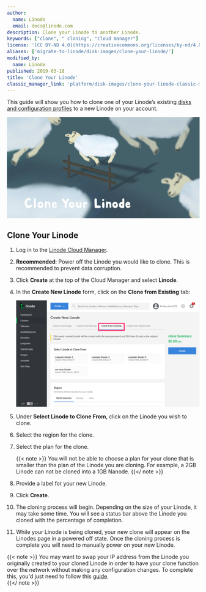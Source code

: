 ```yaml
---
author:
  name: Linode
  email: docs@linode.com
description: Clone your Linode to another Linode.
keywords: ["clone", " cloning", "cloud manager"]
license: '[CC BY-ND 4.0](https://creativecommons.org/licenses/by-nd/4.0)'
aliases: ['migrate-to-linode/disk-images/clone-your-linode/']
modified_by:
  name: Linode
published: 2019-03-18
title: 'Clone Your Linode'
classic_manager_link: 'platform/disk-images/clone-your-linode-classic-manager/'
---
```


This guide will show you how to clone one of your Linode’s existing [disks and configuration profiles](/docs/platform/disk-images/disk-images-and-configuration-profiles/) to a new Linode on your account.

![Clone Your Linode](clone-your-linode.png "Clone Your Linode")

## Clone Your Linode

1.  Log in to the [Linode Cloud Manager](https://cloud.linode.com).

1.  **Recommended**: Power off the Linode you would like to clone. This is recommended to prevent data corruption.

1.  Click **Create** at the top of the Cloud Manager and select **Linode**.

1.  In the **Create New Linode** form, click on the **Clone from Existing** tab:

     ![Select the 'Clone from Existing' tab to clone an existing Linode.](clone-linode-menu.png)

1.  Under **Select Linode to Clone From**, click on the Linode you wish to clone.

1.  Select the region for the clone.

1.  Select the plan for the clone.

    {{< note >}}
You will not be able to choose a plan for your clone that is smaller than the plan of the Linode you are cloning. For example, a 2GB Linode can not be cloned into a 1GB Nanode.
{{</ note >}}

1.  Provide a label for your new Linode.

1.  Click **Create**.

1.  The cloning process will begin. Depending on the size of your Linode, it may take some time. You will see a status bar above the Linode you cloned with the percentage of completion.

1.  While your Linode is being cloned, your new clone will appear on the Linodes page in a powered off state. Once the cloning process is complete you will need to manually power on your new Linode.

{{< note >}}
You may want to swap your IP address from the Linode you originally created to your cloned Linode in order to have your clone function over the network without making any configuration changes. To complete this, you'd just need to follow this [guide](/docs/platform/manager/remote-access/#swapping-ip-addresses).  
{{</ note >}}
